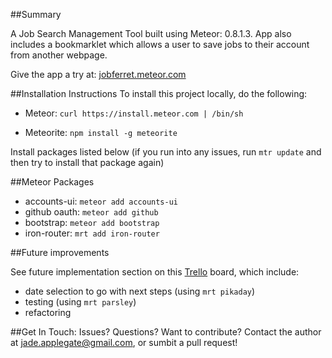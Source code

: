 
##Summary 

A Job Search Management Tool built using Meteor: 0.8.1.3. App also includes a bookmarklet which allows a user to save jobs to their account from another webpage. 

Give the app a try at: [jobferret.meteor.com](https://jobferret.meteor.com)

##Installation Instructions
To install this project locally, do the following:

- Meteor: `curl https://install.meteor.com | /bin/sh`

- Meteorite: `npm install -g meteorite`

Install packages listed below (if you run into any issues, run `mtr update` and then try to install that package again)

##Meteor Packages
* accounts-ui: `meteor add accounts-ui`
* github oauth: `meteor add github`
* bootstrap: `meteor add bootstrap`
* iron-router: `mrt add iron-router`

##Future improvements

See future implementation section on this [Trello](https://trello.com/b/wYDd7Bn2/jade-project-3) board, which include: 

* date selection to go with next steps (using `mrt pikaday`)
* testing (using `mrt parsley`)
* refactoring

##Get In Touch:
Issues? Questions? Want to contribute? Contact the author at <jade.applegate@gmail.com>, or sumbit a pull request!






